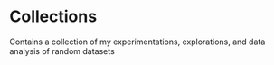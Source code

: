 # Collections
Contains a collection of my experimentations, explorations, and data analysis of random datasets
